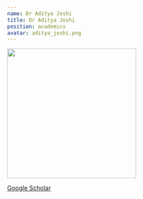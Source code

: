 ```yaml
---
name: Dr Aditya Joshi
title: Dr Aditya Joshi
position: academics
avatar: aditya_joshi.png
---
```


<img width="300" src="{{site.baseurl}}/images/people/{{page.avatar}}" data-action="zoom">

<i class="fa fa-bar-chart"></i> [Google Scholar](https://scholar.google.com.au/citations?hl=en&user=SbYRrvgAAAAJ)
<br>
<!-- <i class="fa fa-home"></i> [Homepage](https://) -->
